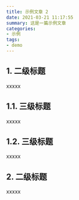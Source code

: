 ```yaml
---
title: 示例文章 2
date: 2021-03-21 11:17:55
summary: 这是一篇示例文章
categories: 
- 示例
tags:
- demo
---
```



## 1. 二级标题

xxxxx

## 1.1. 三级标题

xxxxx

## 1.2. 三级标题

xxxxx

## 2. 二级标题

xxxxx
